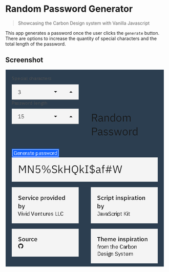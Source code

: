 # Random Password Generator

> Showcasing the Carbon Design system with Vanilla Javascript

This app generates a password once the user clicks the `generate` button.  There are options to increase the quantity of special characters and the total length of the password.

## Screenshot

![screenshot.png](assets/images/screenshot.PNG)
